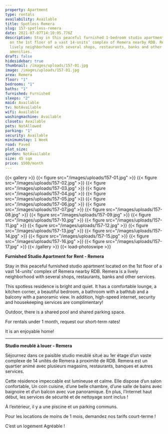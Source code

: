 ```yaml
---
property: Apartment
type: rentals
availability: Available
title: Spotless Remera
slug: 157-spotless-remera
date: 2021-07-07T14:10:05.776Z
description: Stay in this peaceful furnished 1-bedroom studio apartment located
  on the 1st floor of a vast 14-units’ complex of Remera nearby RDB. Remera is a
  lively neighborhood with several shops, restaurants, banks and other
  amenities.
draft: false
hidesidebar: true
thumbnail: /images/uploads/157-01.jpg
image: /images/uploads/157-01.jpg
area: Remera
floor: "1"
bedrooms: "1"
baths: "1"
furnished: Furnished
sleeps: "2"
maid: Available
tv: NotAvailable
wifi: Available
washingmachine: Available
closets: Available
pets: NotAllowed
parking: "1"
security: Available
minimumstay: 1 Week
road: Paved
plot_size: __
garden: NotAvailable
size: 45 sqm
price: $500/month
---
```

{{< gallery >}}
{{< figure src="/images/uploads/157-01.jpg" >}}
{{< figure src="/images/uploads/157-02.jpg" >}}
{{< figure src="/images/uploads/157-03.jpg" >}}
{{< figure src="/images/uploads/157-04.jpg" >}}
{{< figure src="/images/uploads/157-05.jpg" >}}
{{< figure src="/images/uploads/157-06.jpg" >}}
{{< figure src="/images/uploads/157-07.jpg" >}}
{{< figure src="/images/uploads/157-08.jpg" >}}
{{< figure src="/images/uploads/157-09.jpg" >}}
{{< figure src="/images/uploads/157-10.jpg" >}}
{{< figure src="/images/uploads/157-11.jpg" >}}
{{< figure src="/images/uploads/157-12.jpg" >}}
{{< figure src="/images/uploads/157-13.jpg" >}}
{{< figure src="/images/uploads/157-14.jpg" >}}
{{< figure src="/images/uploads/157-15.jpg" >}}
{{< figure src="/images/uploads/157-16.jpg" >}}
{{< figure src="/images/uploads/157-17.jpg" >}}
{{< /gallery >}}
{{< load-photoswipe >}}

**Furnished Studio Apartment for Rent - Remera**

Stay in this peaceful furnished studio apartment located on the 1st floor of a vast 14-units’ complex of Remera nearby RDB. Remera is a lively neighborhood with several shops, restaurants, banks and other services.

This spotless residence is bright and quiet. It has a comfortable lounge, a kitchen corner, a beautiful bedroom, a bathroom with a bathtub and a balcony with a panoramic view. In addition, high-speed internet, security and housekeeping services are complimentary!

Outdoor, there is a shared pool and shared parking space. 

For rentals under 1 month, request our short-term rates!

It is an enjoyable home! 

- - -

**Studio meublé à louer - Remera**

Séjournez dans ce paisible studio meublé situé au 1er étage d’un vaste complexe de 14 unités de Remera à proximité de RDB. Remera est un quartier animé avec plusieurs magasins, restaurants, banques et autres services.

Cette résidence impeccable est lumineuse et calme. Elle dispose d’un salon confortable, Un coin cuisine, d’une belle chambre, d’une salle de bains avec baignoire et d’un balcon avec vue panoramique. En plus, l’Internet haut début, les services de sécurité et de nettoyage sont inclus !

À l’extérieur, il y a une piscine et un parking communs.

Pour les locations de moins de 1 mois, demandez nos tarifs court-terme !

C’est un logement Agréable !